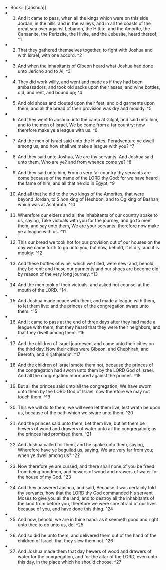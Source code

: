 - Book:: [[Joshua]]
- 1. And it came to pass, when all the kings which were on this side Jordan, in the hills, and in the valleys, and in all the coasts of the great sea over against Lebanon, the Hittite, and the Amorite, the Canaanite, the Perizzite, the Hivite, and the Jebusite, heard thereof; ^1
- 2. That they gathered themselves together, to fight with Joshua and with Israel, with one accord. ^2
- 3. And when the inhabitants of Gibeon heard what Joshua had done unto Jericho and to Ai, ^3
- 4. They did work wilily, and went and made as if they had been ambassadors, and took old sacks upon their asses, and wine bottles, old, and rent, and bound up; ^4
- 5. And old shoes and clouted upon their feet, and old garments upon them; and all the bread of their provision was dry and mouldy. ^5
- 6. And they went to Joshua unto the camp at Gilgal, and said unto him, and to the men of Israel, We be come from a far country: now therefore make ye a league with us. ^6
- 7. And the men of Israel said unto the Hivites, Peradventure ye dwell among us; and how shall we make a league with you? ^7
- 8. And they said unto Joshua, We are thy servants. And Joshua said unto them, Who are ye? and from whence come ye? ^8
- 9. And they said unto him, From a very far country thy servants are come because of the name of the LORD thy God: for we have heard the fame of him, and all that he did in Egypt, ^9
- 10. And all that he did to the two kings of the Amorites, that were beyond Jordan, to Sihon king of Heshbon, and to Og king of Bashan, which was at Ashtaroth. ^10
- 11. Wherefore our elders and all the inhabitants of our country spake to us, saying, Take victuals with you for the journey, and go to meet them, and say unto them, We are your servants: therefore now make ye a league with us. ^11
- 12. This our bread we took hot for our provision out of our houses on the day we came forth to go unto you; but now, behold, it is dry, and it is mouldy: ^12
- 13. And these bottles of wine, which we filled, were new; and, behold, they be rent: and these our garments and our shoes are become old by reason of the very long journey. ^13
- 14. And the men took of their victuals, and asked not counsel at the mouth of the LORD. ^14
- 15. And Joshua made peace with them, and made a league with them, to let them live: and the princes of the congregation sware unto them. ^15
- 16. And it came to pass at the end of three days after they had made a league with them, that they heard that they were their neighbors, and that they dwelt among them. ^16
- 17. And the children of Israel journeyed, and came unto their cities on the third day. Now their cities were Gibeon, and Chephirah, and Beeroth, and Kirjathjearim. ^17
- 18. And the children of Israel smote them not, because the princes of the congregation had sworn unto them by the LORD God of Israel. And all the congregation murmured against the princes. ^18
- 19. But all the princes said unto all the congregation, We have sworn unto them by the LORD God of Israel: now therefore we may not touch them. ^19
- 20. This we will do to them; we will even let them live, lest wrath be upon us, because of the oath which we sware unto them. ^20
- 21. And the princes said unto them, Let them live; but let them be hewers of wood and drawers of water unto all the congregation; as the princes had promised them. ^21
- 22. And Joshua called for them, and he spake unto them, saying, Wherefore have ye beguiled us, saying, We are very far from you; when ye dwell among us? ^22
- 23. Now therefore ye are cursed, and there shall none of you be freed from being bondmen, and hewers of wood and drawers of water for the house of my God. ^23
- 24. And they answered Joshua, and said, Because it was certainly told thy servants, how that the LORD thy God commanded his servant Moses to give you all the land, and to destroy all the inhabitants of the land from before you, therefore we were sore afraid of our lives because of you, and have done this thing. ^24
- 25. And now, behold, we are in thine hand: as it seemeth good and right unto thee to do unto us, do. ^25
- 26. And so did he unto them, and delivered them out of the hand of the children of Israel, that they slew them not. ^26
- 27. And Joshua made them that day hewers of wood and drawers of water for the congregation, and for the altar of the LORD, even unto this day, in the place which he should choose. ^27
